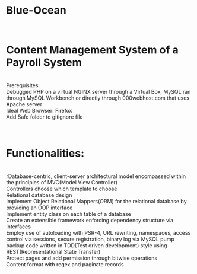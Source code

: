 # Blue-Ocean
# <br>Content Management System of a Payroll System
<br>Prerequisites:
<br>Debugged PHP on a virtual NGINX server through a Virtual Box, MySQL ran through MySQL Workbench 
or directly through 000webhost.com that uses Apache server
<br>Ideal Web Browser: Firefox
<br>Add Safe folder to gitignore file
# <br>Functionalities:
<br>rDatabase-centric, client-server architectural model encompassed within the principles of MVC(Model View Controller)
<br>Controllers choose which template to choose
<br>Relational database design
<br>Implement Object Relational Mappers(ORM) for the relational database by providing an OOP interface
<br>Implement entity class on each table of a database
<br>Create an extensible framework enforcing dependency structure via interfaces
<br>Employ use of autoloading with PSR-4, URL rewriting, namespaces, access control via sessions, secure registration, binary log via MySQL pump backup
code written in TDD(Test driven development) style using REST(Representational State Transfer)
<br>Protect pages and add permission through bitwise operations
<br>Content format with regex and paginate records
